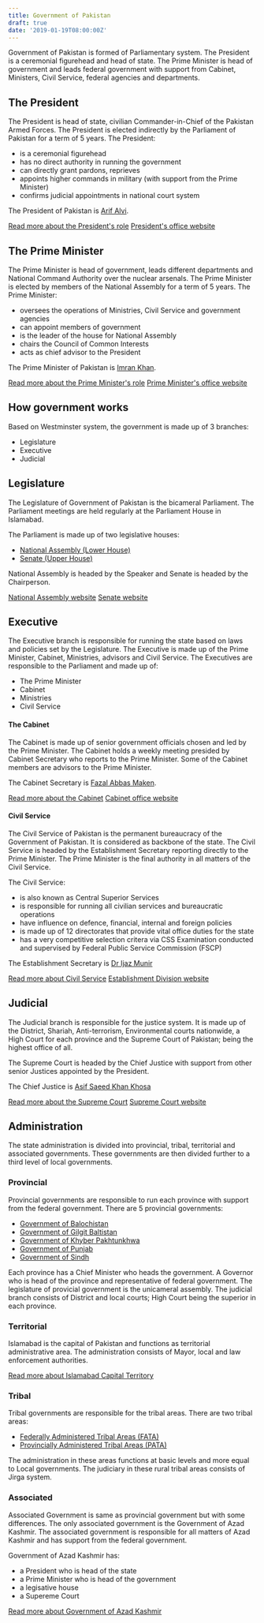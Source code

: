 ```yaml
---
title: Government of Pakistan
draft: true
date: '2019-01-19T08:00:00Z'
---
```


<p class="lead">Government of Pakistan is formed of Parliamentary system. The President is a ceremonial figurehead and head of state. The Prime Minister is head of government and leads federal government with support from Cabinet, Ministers, Civil Service, federal agencies and departments.</p>

## The President

The President is head of state, civilian Commander-in-Chief of the Pakistan Armed Forces. The President is elected indirectly by the Parliament of Pakistan for a term of 5 years. The President:

- is a ceremonial figurehead
- has no direct authority in running the government
- can directly grant pardons, reprieves
- appoints higher commands in military (with support from the Prime Minister)
- confirms judicial appointments in national court system

<p class="lead">The President of Pakistan is <a href="/government/people/arif-alvi">Arif Alvi</a>.</p>

[Read more about the President's role](/government/offices/president)
<a href="http://www.president.gov.pk" rel="noopener" target="_blank">President's office website</a>

## The Prime Minister

The Prime Minister is head of government, leads different departments and National Command Authority over the nuclear arsenals. The Prime Minister is elected by members of the National Assembly for a term of 5 years. The Prime Minister:

- oversees the operations of Ministries, Civil Service and government agencies
- can appoint members of government
- is the leader of the house for National Assembly
- chairs the Council of Common Interests
- acts as chief advisor to the President

<p class="lead">The Prime Minister of Pakistan is <a href="/government/people/imran-khan">Imran Khan</a>.</p>

[Read more about the Prime Minister's role](/government/offices/prime-minister)
<a href="http://www.pmo.gov.pk" rel="noopener" target="_blank">Prime Minister's office website</a>

## How government works

Based on Westminster system, the government is made up of 3 branches:

- Legislature
- Executive
- Judicial

## Legislature

The Legislature of Government of Pakistan is the bicameral Parliament. The Parliament meetings are held regularly at the Parliament House in Islamabad.

The Parliament is made up of two legislative houses:

- [National Assembly (Lower House)](/government/parliament/national-assembly)
- [Senate (Upper House)](/government/parliament/senate)

<p class="lead">National Assembly is headed by the Speaker and Senate is headed by the Chairperson.</p>

<a href="http://www.na.gov.pk" rel="noopener" target="_blank">National Assembly website</a>
<a href="http://www.senate.gov.pk" rel="noopener" target="_blank">Senate website</a>

## Executive

The Executive branch is responsible for running the state based on laws and policies set by the Legislature. The Executive is made up of the Prime Minister, Cabinet, Ministries, advisors and Civil Service. The Executives are responsible to the Parliament and made up of:

- The Prime Minister
- Cabinet
- Ministries
- Civil Service

#### The Cabinet

The Cabinet is made up of senior government officials chosen and led by the Prime Minister. The Cabinet holds a weekly meeting presided by Cabinet Secretary who reports to the Prime Minister. Some of the Cabinet members are advisors to the Prime Minister.

<p class="lead">The Cabinet Secretary is <a href="/government/people/fazal-abbas-maken">Fazal Abbas Maken</a>.</p>

[Read more about the Cabinet](/government/ministers)
<a href="http://www.cabinet.gov.pk" rel="noopener" target="_blank">Cabinet office website</a>

#### Civil Service

The Civil Service of Pakistan is the permanent bureaucracy of the Government of Pakistan. It is considered as backbone of the state. The Civil Service is headed by the Establishment Secretary reporting directly to the Prime Minister. The Prime Minister is the final authority in all matters of the Civil Service.

The Civil Service:

- is also known as Central Superior Services
- is responsible for running all civilian services and bureaucratic operations
- have influence on defence, financial, internal and foreign policies
- is made up of 12 directorates that provide vital office duties for the state
- has a very competitive selection critera via CSS Examination conducted and supervised by Federal Public Service Commission (FSCP)

<p class="lead">The Establishment Secretary is <a href="/government/people/ijaz-munir">Dr Ijaz Munir</a></p>

[Read more about Civil Service](/government/offices/civil-service)
<a href="http://www.establishment.gov.pk/" target="_blank" rel="noopener">Establishment Division website</a>

## Judicial

The Judicial branch is responsible for the justice system. It is made up of the District, Shariah, Anti-terrorism, Environmental courts nationwide, a High Court for each province and the Supreme Court of Pakistan; being the highest office of all.

The Supreme Court is headed by the Chief Justice with support from other senior Justices appointed by the President.

<p class="lead">The Chief Justice is <a href="/government/people/asif-saeed-khan-khosa">	Asif Saeed Khan Khosa</a></p>

[Read more about the Supreme Court](/government/offices/supreme-court)
<a href="http://www.supremecourt.gov.pk/" rel="noopener" target="_blank">Supreme Court website</a>

## Administration

The state administration is divided into provincial, tribal, territorial and associated governments. These governments are then divided further to a third level of local governments.

### Provincial

Provincial governments are responsible to run each province with support from the federal government. There are 5 provincial governments:

- [Government of Balochistan](/government-of-balochistan)
- [Government of Gilgit Baltistan](/government-of-gilgit-baltistan)
- [Government of Khyber Pakhtunkhwa](/government-of-khyber-pakhtunkhwa)
- [Government of Punjab](/government-of-punjab)
- [Government of Sindh](/government-of-sindh)

Each province has a Chief Minister who heads the government. A Governor who is head of the province and representative of federal government. The legislature of provicial government is the unicameral assembly. The judicial branch consists of District and local courts; High Court being the superior in each province.

### Territorial

Islamabad is the capital of Pakistan and functions as territorial administrative area. The administration consists of Mayor, local and law enforcement authorities.

[Read more about Islamabad Capital Territory](/government/administration-of-islamabad)

### Tribal

Tribal governments are responsible for the tribal areas. There are two tribal areas:

- [Federally Administered Tribal Areas (FATA)](/government/administration-of-fata)
- [Provincially Administered Tribal Areas (PATA)](/government/administration-of-pata)

The administration in these areas functions at basic levels and more equal to Local governments. The judiciary in these rural tribal areas consists of Jirga system.

### Associated

Associated Government is same as provincial government but with some differences. The only associated government is the Government of Azad Kashmir. The associated government is responsible for all matters of Azad Kashmir and has support from the federal government.

Government of Azad Kashmir has:

- a President who is head of the state
- a Prime Minister who is head of the government
- a legisative house
- a Supereme Court

[Read more about Government of Azad Kashmir](/government-of-azad-kashmir)

